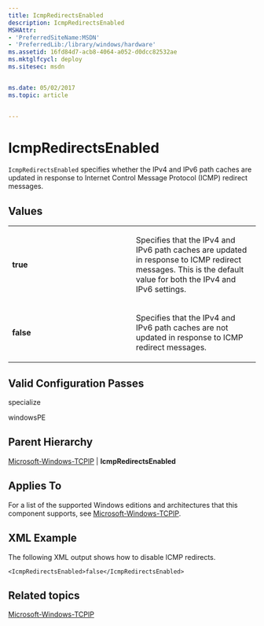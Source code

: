 ```yaml
---
title: IcmpRedirectsEnabled
description: IcmpRedirectsEnabled
MSHAttr:
- 'PreferredSiteName:MSDN'
- 'PreferredLib:/library/windows/hardware'
ms.assetid: 16fd84d7-acb8-4064-a052-d0dcc82532ae
ms.mktglfcycl: deploy
ms.sitesec: msdn


ms.date: 05/02/2017
ms.topic: article


---
```


# IcmpRedirectsEnabled


`IcmpRedirectsEnabled` specifies whether the IPv4 and IPv6 path caches are updated in response to Internet Control Message Protocol (ICMP) redirect messages.

## Values


<table>
<colgroup>
<col width="50%" />
<col width="50%" />
</colgroup>
<tbody>
<tr class="odd">
<td><p><strong>true</strong></p></td>
<td><p>Specifies that the IPv4 and IPv6 path caches are updated in response to ICMP redirect messages. This is the default value for both the IPv4 and IPv6 settings.</p></td>
</tr>
<tr class="even">
<td><p><strong>false</strong></p></td>
<td><p>Specifies that the IPv4 and IPv6 path caches are not updated in response to ICMP redirect messages.</p></td>
</tr>
</tbody>
</table>

 

## Valid Configuration Passes


specialize

windowsPE

## Parent Hierarchy


[Microsoft-Windows-TCPIP](microsoft-windows-tcpip.md) | **IcmpRedirectsEnabled**

## Applies To


For a list of the supported Windows editions and architectures that this component supports, see [Microsoft-Windows-TCPIP](microsoft-windows-tcpip.md).

## XML Example


The following XML output shows how to disable ICMP redirects.

```
<IcmpRedirectsEnabled>false</IcmpRedirectsEnabled>
```

## Related topics


[Microsoft-Windows-TCPIP](microsoft-windows-tcpip.md)

 

 







